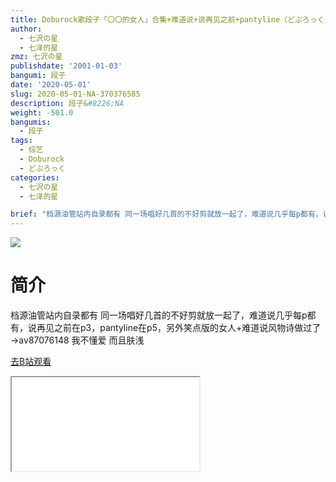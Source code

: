 ```yaml
---
title: Doburock歌段子「〇〇的女人」合集+难道说+说再见之前+pantyline（どぶろっく 〇〇な女+α）
author:
  - 七沢の星
  - 七泽的星
zmz: 七沢の星
publishdate: '2001-01-03'
bangumi: 段子
date: '2020-05-01'
slug: 2020-05-01-NA-370376585
description: 段子&#8226;NA
weight: -501.0
bangumis:
  - 段子
tags:
  - 综艺
  - Doburock
  - どぶろっく
categories:
  - 七沢の星
  - 七泽的星

brief: "档源油管站内自录都有 同一场唱好几首的不好剪就放一起了，难道说几乎每p都有，说再见之前在p3，pantyline在p5，另外笑点版的女人+难道说风物诗做过了→av87076148 我不懂爱 而且肤浅"
---
```

![](https://raw.githubusercontent.com/tcgriffith/owaraisite/master/static/tmpimg/a997d35c4648951e1704908fc37a5e2552b759db.jpg.480.jpg)
# 简介  
档源油管站内自录都有
同一场唱好几首的不好剪就放一起了，难道说几乎每p都有，说再见之前在p3，pantyline在p5，另外笑点版的女人+难道说风物诗做过了→av87076148
我不懂爱 而且肤浅  

[去B站观看](https://www.bilibili.com/video/av370376585/)
<div class ="resp-container"><iframe class="testiframe" src="//player.bilibili.com/player.html?aid=370376585"", scrolling="no", allowfullscreen="true" > </iframe></div> 
